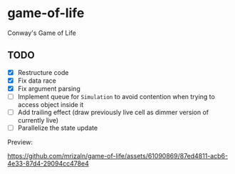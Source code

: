 # game-of-life

Conway's Game of Life

## TODO

- [x] Restructure code
- [x] Fix data race
- [x] Fix argument parsing
- [ ] Implement queue for `Simulation` to avoid contention when trying to access object inside it
- [ ] Add trailing effect (draw previously live cell as dimmer version of currently live)
- [ ] Parallelize the state update

Preview:

https://github.com/mrizaln/game-of-life/assets/61090869/87ed4811-acb6-4e33-87d4-29094cc478e4
